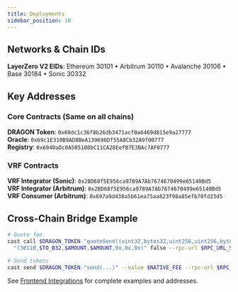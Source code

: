 ```yaml
---
title: Deployments
sidebar_position: 10
---
```


## Networks & Chain IDs

**LayerZero V2 EIDs**: Ethereum 30101 • Arbitrum 30110 • Avalanche 30106 • Base 30184 • Sonic 30332

## Key Addresses

### Core Contracts (Same on all chains)
**DRAGON Token**: `0x69dc1c36f8b26db3471acf0a6469d815e9a27777`  
**Oracle**: `0x69c1E310B9AD8BeA139696Df55A8Cb32A9f00777`  
**Registry**: `0x6940aDc0A505108bC11CA28EefB7E3BAc7AF0777`

### VRF Contracts
**VRF Integrator (Sonic)**: `0x2BD68f5E956ca9789A7Ab7674670499e65140Bd5`  
**VRF Integrator (Arbitrum)**: `0x2BD68f5E956ca9789A7Ab7674670499e65140Bd5`  
**VRF Consumer (Arbitrum)**: `0x697a9d438a5b61ea75aa823f98a85efb70fd23d5`

## Cross-Chain Bridge Example

```bash
# Quote fee
cast call $DRAGON_TOKEN "quoteSend((uint32,bytes32,uint256,uint256,bytes,bytes,bytes),bool)" \
  "(30110,$TO_B32,$AMOUNT,$AMOUNT,0x,0x,0x)" false --rpc-url $RPC_URL_SONIC

# Send tokens
cast send $DRAGON_TOKEN "send(...)" --value $NATIVE_FEE --rpc-url $RPC_URL_SONIC
```

See [Frontend Integrations](/integrations/frontend-integrations) for complete examples and addresses.



